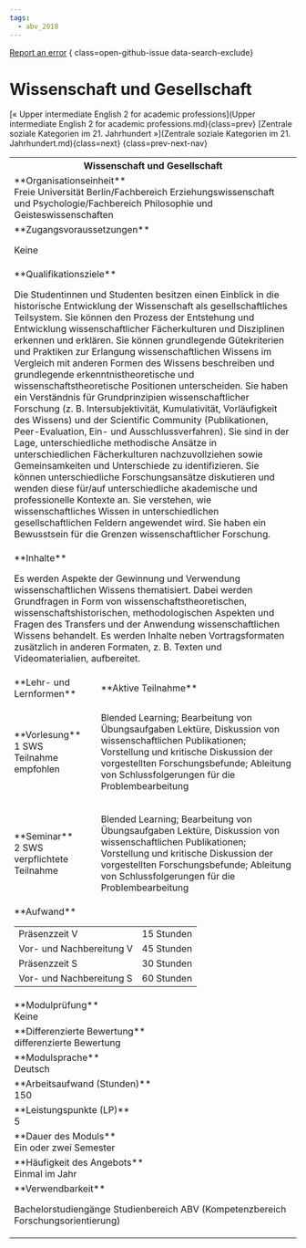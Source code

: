 ```yaml
---
tags:
  - abv_2018
---
```

[Report an error](https://github.com/SGSSGene/FUB-SUP/issues/new?title=Error%20in%20%22Wissenschaft%20und%20Gesellschaft%22&body=There%20seems%20to%20be%20an%20error%20in%20module%20%22Wissenschaft%20und%20Gesellschaft%22%2E%0A%0A%3CDescribe%20here%20a%20slightly%20more%20detailed%20description%20of%20what%20is%20wrong%3E&labels=bug)
{ class=open-github-issue data-search-exclude}

# Wissenschaft und Gesellschaft

[« Upper intermediate English 2 for academic professions](Upper intermediate English 2 for academic professions.md){class=prev}
[Zentrale soziale Kategorien im 21. Jahrhundert »](Zentrale soziale Kategorien im 21. Jahrhundert.md){class=next}
{class=prev-next-nav}

<table markdown id="moduledesc">
<tr markdown class="moduledesc_head"><th colspan="2">Wissenschaft und Gesellschaft </th></tr>
<tr markdown><td colspan="2">**Organisationseinheit**   <br>Freie Universität Berlin/Fachbereich Erziehungswissenschaft und Psychologie/Fachbereich Philosophie und Geisteswissenschaften</td></tr>


<tr markdown><td colspan="2">**Zugangsvoraussetzungen** <br>

Keine


</td></tr>
<tr markdown><td colspan="2">**Qualifikationsziele**    <br>

Die Studentinnen und Studenten besitzen einen Einblick in die historische
Entwicklung der Wissenschaft als gesellschaftliches Teilsystem. Sie können
den Prozess der Entstehung und Entwicklung wissenschaftlicher Fächerkulturen
und Disziplinen erkennen und erklären. Sie können grundlegende Gütekriterien
und Praktiken zur Erlangung wissenschaftlichen Wissens im Vergleich mit
anderen Formen des Wissens beschreiben und grundlegende
erkenntnistheoretische und wissenschaftstheoretische Positionen
unterscheiden. Sie haben ein Verständnis für Grundprinzipien
wissenschaftlicher Forschung (z. B. Intersubjektivität, Kumulativität,
Vorläufigkeit des Wissens) und der Scientific Community (Publikationen,
Peer-Evaluation, Ein- und Ausschlussverfahren). Sie sind in der Lage,
unterschiedliche methodische Ansätze in unterschiedlichen Fächerkulturen
nachzuvollziehen sowie Gemeinsamkeiten und Unterschiede zu identifizieren.
Sie können unterschiedliche Forschungsansätze diskutieren und wenden diese
für/auf unterschiedliche akademische und professionelle Kontexte an. Sie
verstehen, wie wissenschaftliches Wissen in unterschiedlichen
gesellschaftlichen Feldern angewendet wird. Sie haben ein Bewusstsein für
die Grenzen wissenschaftlicher Forschung.


</td></tr>
<tr markdown><td colspan="2">**Inhalte**                <br>

Es werden Aspekte der Gewinnung und Verwendung wissenschaftlichen Wissens
thematisiert. Dabei werden Grundfragen in Form von
wissenschaftstheoretischen, wissenschaftshistorischen, methodologischen
Aspekten und Fragen des Transfers und der Anwendung wissenschaftlichen
Wissens behandelt. Es werden Inhalte neben Vortragsformaten zusätzlich in
anderen Formaten, z. B. Texten und Videomaterialien, aufbereitet.


</td></tr>

<tr markdown><td>**Lehr- und Lernformen**</td><td>**Aktive Teilnahme**</td></tr>
<tr markdown><td> **Vorlesung** <br>1 SWS <br> Teilnahme empfohlen</td><td>

Blended Learning; Bearbeitung von Übungsaufgaben
Lektüre, Diskussion von wissenschaftlichen Publikationen; Vorstellung und kritische Diskussion der vorgestellten Forschungsbefunde; Ableitung von Schlussfolgerungen für die Problembearbeitung
</td></tr>
<tr markdown><td> **Seminar** <br>2 SWS <br> verpflichtete Teilnahme</td><td>

Blended Learning; Bearbeitung von Übungsaufgaben
Lektüre, Diskussion von wissenschaftlichen Publikationen; Vorstellung und kritische Diskussion der vorgestellten Forschungsbefunde; Ableitung von Schlussfolgerungen für die Problembearbeitung
</td></tr>
<tr markdown><td colspan="2">**Aufwand**                <br>
<table class="aufwand_table">
<tr><td>Präsenzzeit V</td><td>15 Stunden</td></tr>
<tr><td>Vor- und Nachbereitung V</td><td>45 Stunden</td></tr>
<tr><td>Präsenzzeit S</td><td>30 Stunden</td></tr>
<tr><td>Vor- und Nachbereitung S</td><td>60 Stunden</td></tr>
</table>

</td></tr>
<tr markdown><td colspan="2">**Modulprüfung**             <br>Keine


</td></tr>
<tr markdown><td colspan="2">**Differenzierte Bewertung** <br>differenzierte Bewertung

</td></tr>
<tr markdown><td colspan="2">**Modulsprache**             <br>Deutsch</td></tr>
<tr markdown><td colspan="2">**Arbeitsaufwand (Stunden)** <br>150</td></tr>
<tr markdown><td colspan="2">**Leistungspunkte (LP)**     <br>5</td></tr>
<tr markdown><td colspan="2">**Dauer des Moduls**         <br>Ein oder zwei Semester</td></tr>
<tr markdown><td colspan="2">**Häufigkeit des Angebots**  <br>Einmal im Jahr</td></tr>
<tr markdown><td colspan="2">**Verwendbarkeit**           <br>

Bachelorstudiengänge Studienbereich ABV (Kompetenzbereich
Forschungsorientierung)


</td></tr>

</table>
